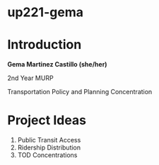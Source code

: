 # up221-gema
# Introduction 
**Gema Martinez Castillo (she/her)**

2nd Year MURP 

Transportation Policy and Planning Concentration 

# Project Ideas
1. Public Transit Access
2. Ridership Distribution
3. TOD Concentrations 
